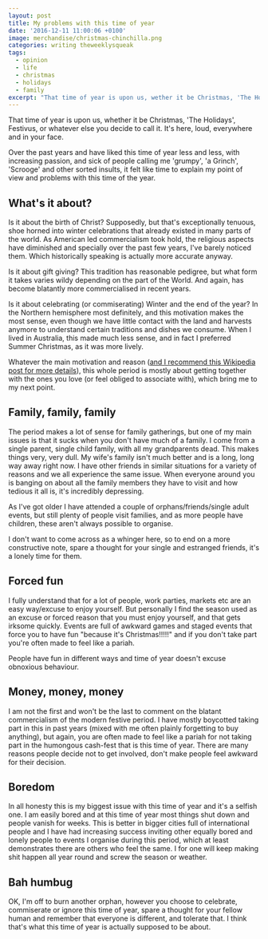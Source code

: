 ```yaml
---
layout: post
title: My problems with this time of year
date: '2016-12-11 11:00:06 +0100'
image: merchandise/christmas-chinchilla.png
categories: writing theweeklysqueak
tags:
  - opinion
  - life
  - christmas
  - holidays
  - family
excerpt: "That time of year is upon us, wether it be Christmas, 'The Holidays', Festivus, or whatever else you decide to call it. It's here, loud, everywhere and in your face. It felt like time to explain my point of view and problems with this time of the year."
---
```


That time of year is upon us, whether it be Christmas, 'The Holidays', Festivus, or whatever else you decide to call it. It's here, loud, everywhere and in your face.

Over the past years and have liked this time of year less and less, with increasing passion, and sick of people calling me 'grumpy', 'a Grinch', 'Scrooge' and other sorted insults, it felt like time to explain my point of view and problems with this time of the year.

## What's it about?

Is it about the birth of Christ? Supposedly, but that's exceptionally tenuous, shoe horned into winter celebrations that already existed in many parts of the world. As American led commercialism took hold, the religious aspects have diminished and specially over the past few years, I've barely noticed them. Which historically speaking is actually more accurate anyway.

Is it about gift giving? This tradition has reasonable pedigree, but what form it takes varies wildy depending on the part of the World. And again, has become blatantly more commercialised in recent years.

Is it about celebrating (or commiserating) Winter and the end of the year? In the Northern hemisphere most definitely, and this motivation makes the most sense, even though we have little contact with the land and harvests anymore to understand certain traditions and dishes we consume. When I lived in Australia, this made much less sense, and in fact I preferred Summer Christmas, as it was more lively.

Whatever the main motivation and reason ([and I recommend this Wikipedia post for more details](https://en.wikipedia.org/wiki/Christmas)), this whole period is mostly about getting together with the ones you love (or feel obliged to associate with), which bring me to my next point.

## Family, family, family

The period makes a lot of sense for family gatherings, but one of my main issues is that it sucks when you don't have much of a family. I come from a single parent, single child family, with all my grandparents dead. This makes things very, very dull. My wife's family isn't much better and is a long, long way away right now. I have other friends in similar situations for a variety of reasons and we all experience the same issue. When everyone around you is banging on about all the family members they have to visit and how tedious it all is, it's incredibly depressing.

As I've got older I have attended a couple of orphans/friends/single adult events, but still plenty of people visit families, and as more people have children, these aren't always possible to organise.

I don't want to come across as a whinger here, so to end on a more constructive note, spare a thought for your single and estranged friends, it's a lonely time for them.

## Forced fun

I fully understand that for a lot of people, work parties, markets etc are an easy way/excuse to enjoy yourself. But personally I find the season used as an excuse or forced reason that you must enjoy yourself, and that gets irksome quickly. Events are full of awkward games and staged events that force you to have fun "because it's Christmas!!!!!" and if you don't take part you're often made to feel like a pariah.

People have fun in different ways and time of year doesn't excuse obnoxious behaviour.

## Money, money, money

I am not the first and won't be the last to comment on the blatant commercialism of the modern festive period. I have mostly boycotted taking part in this in past years (mixed with me often plainly forgetting to buy anything), but again, you are often made to feel like a pariah for not taking part in the humongous cash-fest that is this time of year. There are many reasons people decide not to get involved, don't make people feel awkward for their decision.

## Boredom

In all honesty this is my biggest issue with this time of year and it's a selfish one. I am easily bored and at this time of year most things shut down and people vanish for weeks. This is better in bigger cities full of international people and I have had increasing success inviting other equally bored and lonely people to events I organise during this period, which at least demonstrates there are others who feel the same. I for one will keep making shit happen all year round and screw the season or weather.

## Bah humbug

OK, I'm off to burn another orphan, however you choose to celebrate, commiserate or ignore this time of year, spare a thought for your fellow human and remember that everyone is different, and tolerate that. I think that's what this time of year is actually supposed to be about.
